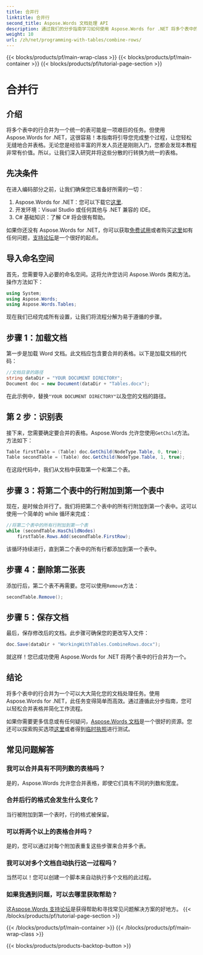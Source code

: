 ```yaml
---
title: 合并行
linktitle: 合并行
second_title: Aspose.Words 文档处理 API
description: 通过我们的分步指南学习如何使用 Aspose.Words for .NET 将多个表中的行合并为一个。
weight: 10
url: /zh/net/programming-with-tables/combine-rows/
---
```


{{< blocks/products/pf/main-wrap-class >}}
{{< blocks/products/pf/main-container >}}
{{< blocks/products/pf/tutorial-page-section >}}

# 合并行

## 介绍

将多个表中的行合并为一个统一的表可能是一项艰巨的任务。但使用 Aspose.Words for .NET，这很容易！本指南将引导您完成整个过程，让您轻松无缝地合并表格。无论您是经验丰富的开发人员还是刚刚入门，您都会发现本教程非常有价值。所以，让我们深入研究并将这些分散的行转换为统一的表格。

## 先决条件

在进入编码部分之前，让我们确保您已准备好所需的一切：

1.  Aspose.Words for .NET：您可以下载它[这里](https://releases.aspose.com/words/net/).
2. 开发环境：Visual Studio 或任何其他与 .NET 兼容的 IDE。
3. C# 基础知识：了解 C# 将会很有帮助。

如果你还没有 Aspose.Words for .NET，你可以获取[免费试用](https://releases.aspose.com/)或者购买[这里](https://purchase.aspose.com/buy)如有任何问题，[支持论坛](https://forum.aspose.com/c/words/8)是一个很好的起点。

## 导入命名空间

首先，您需要导入必要的命名空间。这将允许您访问 Aspose.Words 类和方法。操作方法如下：

```csharp
using System;
using Aspose.Words;
using Aspose.Words.Tables;
```

现在我们已经完成所有设置，让我们将流程分解为易于遵循的步骤。

## 步骤 1：加载文档

第一步是加载 Word 文档。此文档应包含要合并的表格。以下是加载文档的代码：

```csharp
//文档目录的路径
string dataDir = "YOUR DOCUMENT DIRECTORY";
Document doc = new Document(dataDir + "Tables.docx");
```

在此示例中，替换`"YOUR DOCUMENT DIRECTORY"`以及您的文档的路径。

## 第 2 步：识别表

接下来，您需要确定要合并的表格。Aspose.Words 允许您使用`GetChild`方法。方法如下：

```csharp
Table firstTable = (Table) doc.GetChild(NodeType.Table, 0, true);
Table secondTable = (Table) doc.GetChild(NodeType.Table, 1, true);
```

在这段代码中，我们从文档中获取第一个和第二个表。

## 步骤 3：将第二个表中的行附加到第一个表中

现在，是时候合并行了。我们将把第二个表中的所有行附加到第一个表中。这可以使用一个简单的 while 循环来完成：

```csharp
//将第二个表中的所有行附加到第一个表
while (secondTable.HasChildNodes)
    firstTable.Rows.Add(secondTable.FirstRow);
```

该循环持续进行，直到第二个表中的所有行都添加到第一个表中。

## 步骤 4：删除第二张表

添加行后，第二个表不再需要。您可以使用`Remove`方法：

```csharp
secondTable.Remove();
```

## 步骤 5：保存文档

最后，保存修改后的文档。此步骤可确保您的更改写入文件：

```csharp
doc.Save(dataDir + "WorkingWithTables.CombineRows.docx");
```

就这样！您已成功使用 Aspose.Words for .NET 将两个表中的行合并为一个。

## 结论

将多个表中的行合并为一个可以大大简化您的文档处理任务。使用 Aspose.Words for .NET，此任务变得简单而高效。通过遵循此分步指南，您可以轻松合并表格并简化工作流程。

如果你需要更多信息或有任何疑问，[Aspose.Words 文档](https://reference.aspose.com/words/net/)是一个很好的资源。您还可以探索购买选项[这里](https://purchase.aspose.com/buy)或者得到[临时执照](https://purchase.aspose.com/temporary-license/)进行测试。

## 常见问题解答

### 我可以合并具有不同列数的表格吗？

是的，Aspose.Words 允许您合并表格，即使它们具有不同的列数和宽度。

### 合并后行的格式会发生什么变化？

当行被附加到第一个表时，行的格式被保留。

### 可以将两个以上的表格合并吗？

是的，您可以通过对每个附加表重复这些步骤来合并多个表。

### 我可以对多个文档自动执行这一过程吗？

当然可以！您可以创建一个脚本来自动执行多个文档的此过程。

### 如果我遇到问题，可以去哪里获取帮助？

这[Aspose.Words 支持论坛](https://forum.aspose.com/c/words/8)是获得帮助和寻找常见问题解决方案的好地方。
{{< /blocks/products/pf/tutorial-page-section >}}

{{< /blocks/products/pf/main-container >}}
{{< /blocks/products/pf/main-wrap-class >}}

{{< blocks/products/products-backtop-button >}}
